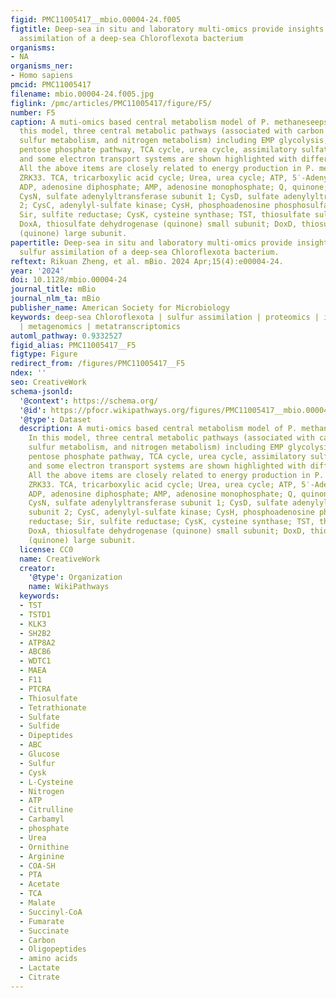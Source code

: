 ```yaml
---
figid: PMC11005417__mbio.00004-24.f005
figtitle: Deep-sea in situ and laboratory multi-omics provide insights into the sulfur
  assimilation of a deep-sea Chloroflexota bacterium
organisms:
- NA
organisms_ner:
- Homo sapiens
pmcid: PMC11005417
filename: mbio.00004-24.f005.jpg
figlink: /pmc/articles/PMC11005417/figure/F5/
number: F5
caption: A muti-omics based central metabolism model of P. methaneseepsis ZRK33. In
  this model, three central metabolic pathways (associated with carbon metabolism,
  sulfur metabolism, and nitrogen metabolism) including EMP glycolysis, oxidative
  pentose phosphate pathway, TCA cycle, urea cycle, assimilatory sulfate reduction,
  and some electron transport systems are shown highlighted with different colors.
  All the above items are closely related to energy production in P. methaneseepsis
  ZRK33. TCA, tricarboxylic acid cycle; Urea, urea cycle; ATP, 5′-Adenylate triphosphate;
  ADP, adenosine diphosphate; AMP, adenosine monophosphate; Q, quinone; QH2, ubiquinone;
  CysN, sulfate adenylyltransferase subunit 1; CysD, sulfate adenylyltransferase subunit
  2; CysC, adenylyl-sulfate kinase; CysH, phosphoadenosine phosphosulfate reductase;
  Sir, sulfite reductase; CysK, cysteine synthase; TST, thiosulfate sulfurtransferase;
  DoxA, thiosulfate dehydrogenase (quinone) small subunit; DoxD, thiosulfate dehydrogenase
  (quinone) large subunit.
papertitle: Deep-sea in situ and laboratory multi-omics provide insights into the
  sulfur assimilation of a deep-sea Chloroflexota bacterium.
reftext: Rikuan Zheng, et al. mBio. 2024 Apr;15(4):e00004-24.
year: '2024'
doi: 10.1128/mbio.00004-24
journal_title: mBio
journal_nlm_ta: mBio
publisher_name: American Society for Microbiology
keywords: deep-sea Chloroflexota | sulfur assimilation | proteomics | in situ transcriptomics
  | metagenomics | metatranscriptomics
automl_pathway: 0.9332527
figid_alias: PMC11005417__F5
figtype: Figure
redirect_from: /figures/PMC11005417__F5
ndex: ''
seo: CreativeWork
schema-jsonld:
  '@context': https://schema.org/
  '@id': https://pfocr.wikipathways.org/figures/PMC11005417__mbio.00004-24.f005.html
  '@type': Dataset
  description: A muti-omics based central metabolism model of P. methaneseepsis ZRK33.
    In this model, three central metabolic pathways (associated with carbon metabolism,
    sulfur metabolism, and nitrogen metabolism) including EMP glycolysis, oxidative
    pentose phosphate pathway, TCA cycle, urea cycle, assimilatory sulfate reduction,
    and some electron transport systems are shown highlighted with different colors.
    All the above items are closely related to energy production in P. methaneseepsis
    ZRK33. TCA, tricarboxylic acid cycle; Urea, urea cycle; ATP, 5′-Adenylate triphosphate;
    ADP, adenosine diphosphate; AMP, adenosine monophosphate; Q, quinone; QH2, ubiquinone;
    CysN, sulfate adenylyltransferase subunit 1; CysD, sulfate adenylyltransferase
    subunit 2; CysC, adenylyl-sulfate kinase; CysH, phosphoadenosine phosphosulfate
    reductase; Sir, sulfite reductase; CysK, cysteine synthase; TST, thiosulfate sulfurtransferase;
    DoxA, thiosulfate dehydrogenase (quinone) small subunit; DoxD, thiosulfate dehydrogenase
    (quinone) large subunit.
  license: CC0
  name: CreativeWork
  creator:
    '@type': Organization
    name: WikiPathways
  keywords:
  - TST
  - TSTD1
  - KLK3
  - SH2B2
  - ATP8A2
  - ABCB6
  - WDTC1
  - MAEA
  - F11
  - PTCRA
  - Thiosulfate
  - Tetrathionate
  - Sulfate
  - Sulfide
  - Dipeptides
  - ABC
  - Glucose
  - Sulfur
  - Cysk
  - L-Cysteine
  - Nitrogen
  - ATP
  - Citrulline
  - Carbamyl
  - phosphate
  - Urea
  - Ornithine
  - Arginine
  - COA-SH
  - PTA
  - Acetate
  - TCA
  - Malate
  - Succinyl-CoA
  - Fumarate
  - Succinate
  - Carbon
  - Oligopeptides
  - amino acids
  - Lactate
  - Citrate
---
```

